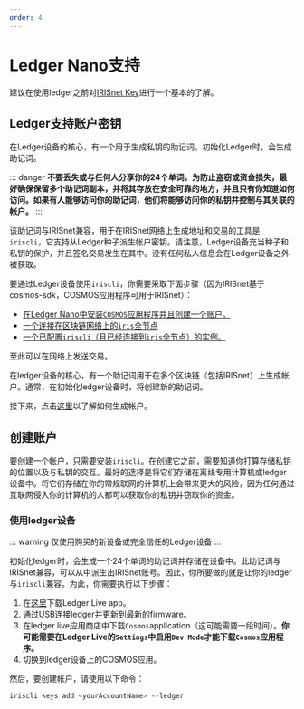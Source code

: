 ```yaml
---
order: 4
---
```


# Ledger Nano支持

建议在使用ledger之前对[IRISnet Key](../concepts/key.md)进行一个基本的了解。

## Ledger支持账户密钥

在Ledger设备的核心，有一个用于生成私钥的助记词。初始化Ledger时，会生成助记词。

::: danger
**不要丢失或与任何人分享你的24个单词。为防止盗窃或资金损失，最好确保保留多个助记词副本，并将其存放在安全可靠的地方，并且只有你知道如何访问。如果有人能够访问你的助记词，他们将能够访问你的私钥并控制与其关联的帐户。**
:::

该助记词与IRISnet兼容，用于在IRISnet网络上生成地址和交易的工具是`iriscli`，它支持从Ledger种子派生帐户密钥。请注意，Ledger设备充当种子和私钥的保护，并且签名交易发生在其中。没有任何私人信息会在Ledger设备之外被获取。

要通过Ledger设备使用`iriscli`，你需要采取下面步骤（因为IRISnet基于cosmos-sdk，COSMOS应用程序可用于IRISnet）：

- [在Ledger Nano中安装`COSMOS`应用程序并且创建一个账户。](#using-a-ledger-device)
- [一个连接在区块链网络上的`iris`全节点](../get-started/mainnet.md)
- [一个已配置`iriscli`（且已经连接到`iris`全节点）的实例。](./cli-client.md)

至此可以在网络上发送交易。

在ledger设备的核心，有一个助记词用于在多个区块链（包括IRISnet）上生成帐户。通常，在初始化ledger设备时，将创建新的助记词。

接下来，点击[这里](#using-a-ledger-device)以了解如何生成帐户。

## 创建账户

要创建一个帐户，只需要安装`iriscli`。在创建它之前，需要知道你打算存储私钥的位置以及与私钥的交互。最好的选择是将它们存储在离线专用计算机或ledger设备中。将它们存储在你的常规联网的计算机上会带来更大的风险，因为任何通过互联网侵入你的计算机的人都可以获取你的私钥并窃取你的资金。

### 使用ledger设备

::: warning
仅使用购买的新设备或完全信任的Ledger设备
:::

初始化ledger时，会生成一个24个单词的助记词并存储在设备中。此助记词与IRISnet兼容，可以从中派生出IRISnet账号。因此，你所要做的就是让你的ledger与`iriscli`兼容。为此，你需要执行以下步骤：

1. 在[这里](https://www.ledger.com/pages/ledger-live)下载Ledger Live app。
2. 通过USB连接ledger并更新到最新的firmware。
3. 在ledger live应用商店中下载`Cosmos`application（这可能需要一段时间）。**你可能需要在Ledger Live的`Settings`中启用`Dev Mode`才能下载`Cosmos`应用程序。**
4. 切换到ledger设备上的COSMOS应用。

然后，要创建帐户，请使用以下命令：

```bash
iriscli keys add <yourAccountName> --ledger
```
